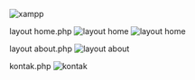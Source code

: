 ![xampp](https://user-images.githubusercontent.com/116372279/230727426-208b50c0-6973-42a9-a0be-9cd1bdc9a1fd.png)

layout home.php
![layout home](https://user-images.githubusercontent.com/116372279/230727511-b344e5b6-7e01-41f6-8635-908baee505a5.png)
![layout home](https://user-images.githubusercontent.com/116372279/230727549-5e4b8ec6-8ce3-4f4e-a2a6-3a1b3d94f38c.png)

layout about.php
![layout about](https://user-images.githubusercontent.com/116372279/230727570-984649e1-31cc-451f-852c-da0b1ed60270.png)

kontak.php
![kontak](https://user-images.githubusercontent.com/116372279/230727605-71626fc2-2532-47ec-8e44-fc4e3715d4b8.png)
